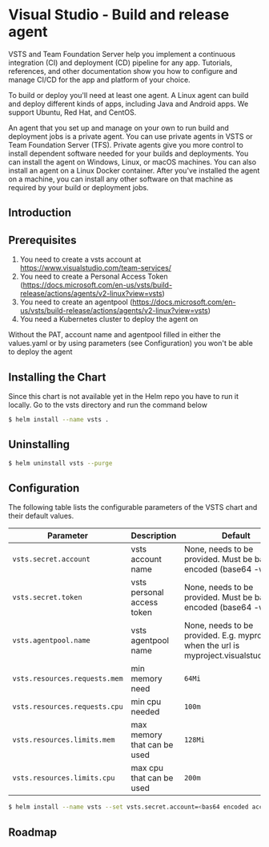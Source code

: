 # Visual Studio - Build and release agent #

VSTS and Team Foundation Server help you implement a continuous integration (CI) and deployment (CD) pipeline for any app. Tutorials, references, and other documentation show you how to configure and manage CI/CD for the app and platform of your choice.

To build or deploy you'll need at least one agent. A Linux agent can build and deploy different kinds of apps, including Java and Android apps. We support Ubuntu, Red Hat, and CentOS.

An agent that you set up and manage on your own to run build and deployment jobs is a private agent. You can use private agents in VSTS or Team Foundation Server (TFS). Private agents give you more control to install dependent software needed for your builds and deployments.
You can install the agent on Windows, Linux, or macOS machines. You can also install an agent on a Linux Docker container.
After you've installed the agent on a machine, you can install any other software on that machine as required by your build or deployment jobs.


## Introduction


## Prerequisites
1. You need to create a vsts account at https://www.visualstudio.com/team-services/
2. You need to create a Personal Access Token (https://docs.microsoft.com/en-us/vsts/build-release/actions/agents/v2-linux?view=vsts)
3. You need to create an agentpool (https://docs.microsoft.com/en-us/vsts/build-release/actions/agents/v2-linux?view=vsts)
4. You need a Kubernetes cluster to deploy the agent on

Without the PAT, account name and agentpool filled in either the values.yaml or by using parameters (see Configuration) you won't be able to deploy the agent

## Installing the Chart
Since this chart is not available yet in the Helm repo you have to run it locally. Go to the vsts directory and run the command below
```bash
$ helm install --name vsts .
```

## Uninstalling
```bash
$ helm uninstall vsts --purge
```

## Configuration
The following table lists the configurable parameters of the VSTS chart and their default values.

| Parameter                     | Description                   | Default                                                                               |
| ----------------------------- | ----------------------------  | ------------------------------------------------------------------------------------- |
| `vsts.secret.account`         |  vsts account name            | None, needs to be provided. Must be base64 encoded (base64 -w 0)                      |
| `vsts.secret.token`           |  vsts personal access token   | None, needs to be provided. Must be base64 encoded (base64 -w 0)                      |
| `vsts.agentpool.name`         |  vsts agentpool name          | None, needs to be provided. E.g. myproject when the url is myproject.visualstudio.com |
| `vsts.resources.requests.mem` |  min memory need              | `64Mi`                                                                                |
| `vsts.resources.requests.cpu` |  min cpu needed               | `100m`                                                                                |
| `vsts.resources.limits.mem`   |  max memory that can be used  | `128Mi`                                                                               |
| `vsts.resources.limits.cpu`   |  max cpu that can be used     | `200m`                                                                                |


```bash
$ helm install --name vsts --set vsts.secret.account=<bas64 encoded account name>,vsts.secret.token=<base64 encoded token>,vsts.agentpool.name=<naam> .
```

## Roadmap
